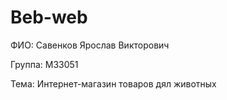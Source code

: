 # Beb-web
ФИО: Савенков Ярослав Викторович

Группа: M33051

Тема: Интернет-магазин товаров дял животных
